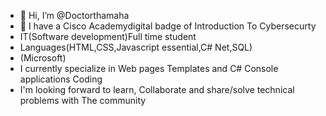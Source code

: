 - 👋 Hi, I’m @Doctorthamaha
- 👀 I have a Cisco Academydigital badge of Introduction To Cybersecurty
- IT(Software development)Full time student
- Languages(HTML,CSS,Javascript essential,C# Net,SQL)
- (Microsoft)
- I currently specialize in Web pages Templates and C# Console applications Coding
- I'm looking forward to learn, Collaborate and share/solve technical problems with The community 

<!---
Doctorthamaha/Doctorthamaha is a ✨ special ✨ repository because its `README.md` (this file) appears on your GitHub profile.
You can click the Preview link to take a look at your changes.
--->
